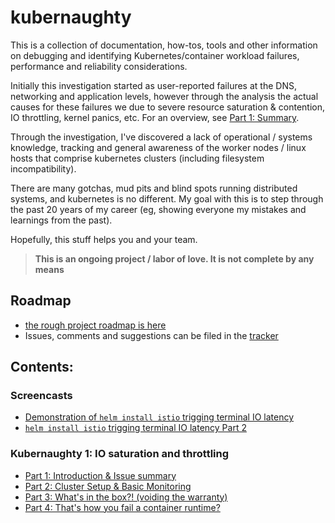 # kubernaughty

This is a collection of documentation, how-tos, tools and other information on
debugging and identifying Kubernetes/container workload failures, performance
and reliability considerations.

Initially this investigation started as user-reported failures at the DNS,
networking and application levels, however through the analysis the actual causes
for these failures we due to severe resource saturation & contention, IO
throttling, kernel panics, etc. For an overview, see [Part 1: Summary][part1].

Through the investigation, I've discovered a lack of operational / systems
knowledge, tracking and general awareness of the worker nodes / linux hosts
that comprise kubernetes clusters (including filesystem incompatibility).

There are many gotchas, mud pits and blind spots running distributed systems,
and kubernetes is no different. My goal with this is to step through the past 20
years of my career (eg, showing everyone my mistakes and learnings from the
past).

Hopefully, this stuff helps you and your team.

>**This is an ongoing project / labor of love. It is not complete by any means**

## Roadmap

- [the rough project roadmap is here](https://github.com/jnoller/kubernaughty/projects/1)
- Issues, comments and suggestions can be filed in the [tracker](https://github.com/jnoller/kubernaughty/issues)

## Contents:

### Screencasts 

* [Demonstration of `helm install istio` trigging terminal IO latency](https://www.youtube.com/watch?v=Uk_MtHLvLcA)
* [`helm install istio` trigging terminal IO latency Part 2](https://www.youtube.com/watch?v=kueX1HZogQI) 

### Kubernaughty 1: IO saturation and throttling

* [Part 1: Introduction & Issue summary][part1]
* [Part 2: Cluster Setup & Basic Monitoring][part2]
* [Part 3: What's in the box?! (voiding the warranty)][part3]
* [Part 4: That's how you fail a container runtime?][part4]



[part1]: /docs/part1-introduction-and-problem-description.md
[part2]: /docs/part2-basic-setup.md
[part3]: /docs/part3-whats-in-the-box.md
[part4]: /docs/part-4-how-you-kill-a-container-runtime.md
